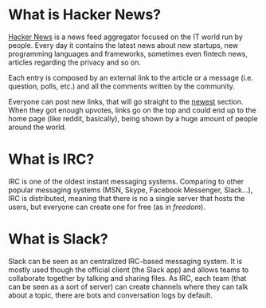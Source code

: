 # What is Hacker News?
[Hacker News](https://news.ycombinator.com) is a news feed aggregator focused on the IT world run by people.
Every day it contains the latest news about new startups, new programming languages and frameworks, sometimes even fintech news, articles regarding the privacy and so on.

Each entry is composed by an external link to the article or a message (i.e. question, polls, etc.) and all the comments written by the community.

Everyone can post new links, that will go straight to the [newest](https://news.ycombinator.com/newest) section.
When they got enough upvotes, links go on the top and could end up to the home page (like reddit, basically), being shown by a huge amount of people around the world.

# What is IRC?
IRC is one of the oldest instant messaging systems.
Comparing to other popular messaging systems (MSN, Skype, Facebook Messenger, Slack...), IRC is distributed, meaning that there is no a single server that hosts the users,
but everyone can create one for free (as in *freedom*). 

# What is Slack?
Slack can be seen as an centralized IRC-based messaging system. It is mostly used though the official client (the Slack app) and allows teams to collaborate together by talking and
sharing files. As IRC, each team (that can be seen as a sort of server) can create channels where they can talk about a topic, there are bots and conversation logs by default. 
